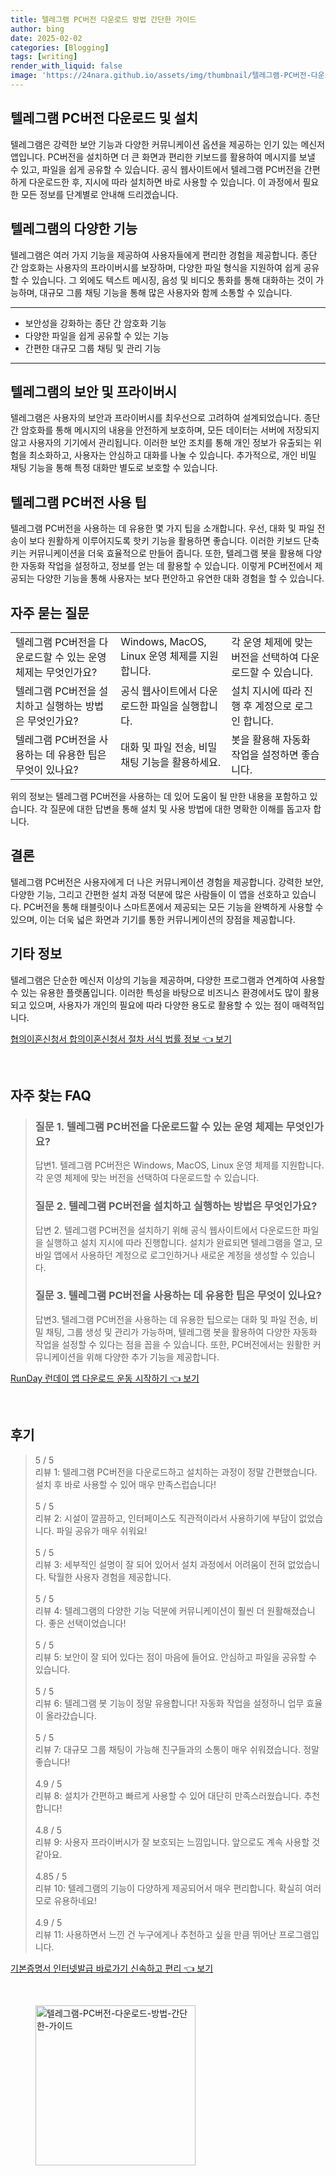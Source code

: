 ```yaml
---
title: 텔레그램 PC버전 다운로드 방법 간단한 가이드
author: bing
date: 2025-02-02
categories: [Blogging]
tags: [writing]
render_with_liquid: false
image: 'https://24nara.github.io/assets/img/thumbnail/텔레그램-PC버전-다운로드-방법-간단한-가이드.webp'
---
```



<h2 id='텔레그램 PC버전 다운로드 및 설치'>텔레그램 PC버전 다운로드 및 설치</h2>

<p>텔레그램은 강력한 보안 기능과 다양한 커뮤니케이션 옵션을 제공하는 인기 있는 메신저 앱입니다. PC버전을 설치하면 더 큰 화면과 편리한 키보드를 활용하여 메시지를 보낼 수 있고, 파일을 쉽게 공유할 수 있습니다. 공식 웹사이트에서 텔레그램 PC버전을 간편하게 다운로드한 후, 지시에 따라 설치하면 바로 사용할 수 있습니다. 이 과정에서 필요한 모든 정보를 단계별로 안내해 드리겠습니다.</p>

<h2 id='텔레그램의 다양한 기능'>텔레그램의 다양한 기능</h2>

<p>텔레그램은 여러 가지 기능을 제공하여 사용자들에게 편리한 경험을 제공합니다. 종단 간 암호화는 사용자의 프라이버시를 보장하며, 다양한 파일 형식을 지원하여 쉽게 공유할 수 있습니다. 그 외에도 텍스트 메시징, 음성 및 비디오 통화를 통해 대화하는 것이 가능하며, 대규모 그룹 채팅 기능을 통해 많은 사용자와 함께 소통할 수 있습니다.</p>

<hr />

<ul>
    <li>보안성을 강화하는 종단 간 암호화 기능</li>
    <li>다양한 파일을 쉽게 공유할 수 있는 기능</li>
    <li>간편한 대규모 그룹 채팅 및 관리 기능</li>
</ul>

<hr />

<h2 id='텔레그램의 보안 및 프라이버시'>텔레그램의 보안 및 프라이버시</h2>

<p>텔레그램은 사용자의 보안과 프라이버시를 최우선으로 고려하여 설계되었습니다. 종단 간 암호화를 통해 메시지의 내용을 안전하게 보호하며, 모든 데이터는 서버에 저장되지 않고 사용자의 기기에서 관리됩니다. 이러한 보안 조치를 통해 개인 정보가 유출되는 위험을 최소화하고, 사용자는 안심하고 대화를 나눌 수 있습니다. 추가적으로, 개인 비밀 채팅 기능을 통해 특정 대화만 별도로 보호할 수 있습니다.</p>

<h2 id='텔레그램 PC버전 사용 팁'>텔레그램 PC버전 사용 팁</h2>

<p>텔레그램 PC버전을 사용하는 데 유용한 몇 가지 팁을 소개합니다. 우선, 대화 및 파일 전송이 보다 원활하게 이루어지도록 핫키 기능을 활용하면 좋습니다. 이러한 키보드 단축키는 커뮤니케이션을 더욱 효율적으로 만들어 줍니다. 또한, 텔레그램 봇을 활용해 다양한 자동화 작업을 설정하고, 정보를 얻는 데 활용할 수 있습니다. 이렇게 PC버전에서 제공되는 다양한 기능을 통해 사용자는 보다 편안하고 유연한 대화 경험을 할 수 있습니다.</p>

<h2 id='자주 묻는 질문'>자주 묻는 질문</h2>

<table>
    <tr>
        <td>텔레그램 PC버전을 다운로드할 수 있는 운영 체제는 무엇인가요?</td>
        <td>Windows, MacOS, Linux 운영 체제를 지원합니다.</td>
        <td>각 운영 체제에 맞는 버전을 선택하여 다운로드할 수 있습니다.</td>
    </tr>
    <tr>
        <td>텔레그램 PC버전을 설치하고 실행하는 방법은 무엇인가요?</td>
        <td>공식 웹사이트에서 다운로드한 파일을 실행합니다.</td>
        <td>설치 지시에 따라 진행 후 계정으로 로그인 합니다.</td>
    </tr>
    <tr>
        <td>텔레그램 PC버전을 사용하는 데 유용한 팁은 무엇이 있나요?</td>
        <td>대화 및 파일 전송, 비밀 채팅 기능을 활용하세요.</td>
        <td>봇을 활용해 자동화 작업을 설정하면 좋습니다.</td>
    </tr>
</table>

<p>위의 정보는 텔레그램 PC버전을 사용하는 데 있어 도움이 될 만한 내용을 포함하고 있습니다. 각 질문에 대한 답변을 통해 설치 및 사용 방법에 대한 명확한 이해를 돕고자 합니다.</p>

<h2 id='결론'>결론</h2>

<p>텔레그램 PC버전은 사용자에게 더 나은 커뮤니케이션 경험을 제공합니다. 강력한 보안, 다양한 기능, 그리고 간편한 설치 과정 덕분에 많은 사람들이 이 앱을 선호하고 있습니다. PC버전을 통해 태블릿이나 스마트폰에서 제공되는 모든 기능을 완벽하게 사용할 수 있으며, 이는 더욱 넓은 화면과 기기를 통한 커뮤니케이션의 장점을 제공합니다.</p>

<h2 id='기타 정보'>기타 정보</h2>

<p>텔레그램은 단순한 메신저 이상의 기능을 제공하며, 다양한 프로그램과 연계하여 사용할 수 있는 유용한 플랫폼입니다. 이러한 특성을 바탕으로 비즈니스 환경에서도 많이 활용되고 있으며, 사용자가 개인의 필요에 따라 다양한 용도로 활용할 수 있는 점이 매력적입니다.</p>


<p><a class="click-button" title="협의이혼신청서 합의이혼신청서 절차 서식 법률 정보" href="https://24nara.github.io/posts/%ED%98%91%EC%9D%98%EC%9D%B4%ED%98%BC%EC%8B%A0%EC%B2%AD%EC%84%9C-%ED%95%A9%EC%9D%98%EC%9D%B4%ED%98%BC%EC%8B%A0%EC%B2%AD%EC%84%9C-%EC%A0%88%EC%B0%A8-%EC%84%9C%EC%8B%9D-%EB%B2%95%EB%A5%A0-%EC%A0%95%EB%B3%B4/" rel="dofollow">협의이혼신청서 합의이혼신청서 절차 서식 법률 정보 👈 보기</a></p><br>
<h2 id='자주_찾는_FAQ'>자주 찾는 FAQ</h2>
<div itemscope="" itemtype="https://schema.org/FAQPage"> 
<blockquote> 
<div itemscope="" itemprop="mainEntity" itemtype="https://schema.org/Question"> 
<h3 itemprop="name">질문 1. 텔레그램 PC버전을 다운로드할 수 있는 운영 체제는 무엇인가요?</h3> 
<div itemscope="" itemprop="acceptedAnswer" itemtype="https://schema.org/Answer"> 
<span itemprop="text"> 
<p>답변1. 텔레그램 PC버전은 Windows, MacOS, Linux 운영 체제를 지원합니다. 각 운영 체제에 맞는 버전을 선택하여 다운로드할 수 있습니다.</p> 
</span> 
</div> 
</div> 

<div itemscope="" itemprop="mainEntity" itemtype="https://schema.org/Question"> 
<h3 itemprop="name">질문 2. 텔레그램 PC버전을 설치하고 실행하는 방법은 무엇인가요?</h3> 
<div itemscope="" itemprop="acceptedAnswer" itemtype="https://schema.org/Answer"> 
<span itemprop="text"> 
<p>답변 2. 텔레그램 PC버전을 설치하기 위해 공식 웹사이트에서 다운로드한 파일을 실행하고 설치 지시에 따라 진행합니다. 설치가 완료되면 텔레그램을 열고, 모바일 앱에서 사용하던 계정으로 로그인하거나 새로운 계정을 생성할 수 있습니다.</p> 
</span> 
</div> 
</div> 

<div itemscope="" itemprop="mainEntity" itemtype="https://schema.org/Question"> 
<h3 itemprop="name">질문 3. 텔레그램 PC버전을 사용하는 데 유용한 팁은 무엇이 있나요?</h3> 
<div itemscope="" itemprop="acceptedAnswer" itemtype="https://schema.org/Answer"> 
<span itemprop="text"> 
<p>답변3. 텔레그램 PC버전을 사용하는 데 유용한 팁으로는 대화 및 파일 전송, 비밀 채팅, 그룹 생성 및 관리가 가능하며, 텔레그램 봇을 활용하여 다양한 자동화 작업을 설정할 수 있다는 점을 꼽을 수 있습니다. 또한, PC버전에서는 원활한 커뮤니케이션을 위해 다양한 추가 기능을 제공합니다.</p> 
</span> 
</div> 
</div> 
</blockquote> 
</div>
<p><a class="click-button" title="RunDay 런데이 앱 다운로드 운동 시작하기" href="https://24nara.github.io/posts/RunDay-%EB%9F%B0%EB%8D%B0%EC%9D%B4-%EC%95%B1-%EB%8B%A4%EC%9A%B4%EB%A1%9C%EB%93%9C-%EC%9A%B4%EB%8F%99-%EC%8B%9C%EC%9E%91%ED%95%98%EA%B8%B0/" rel="dofollow">RunDay 런데이 앱 다운로드 운동 시작하기 👈 보기</a></p><br>
<h2 id='후기'>후기</h2>
<div itemscope itemtype="https://schema.org/Product">
  <blockquote>
  <div itemprop="review" itemscope itemtype="https://schema.org/Review">
      <div itemprop="reviewRating" itemscope itemtype="https://schema.org/Rating"> <span itemprop="ratingValue">5</span> / <span itemprop="bestRating">5</span> </div>
      <span itemprop="reviewBody">리뷰 1: 텔레그램 PC버전을 다운로드하고 설치하는 과정이 정말 간편했습니다. 설치 후 바로 사용할 수 있어 매우 만족스럽습니다!</span>
  </div>
  <br>
  <div itemprop="review" itemscope itemtype="https://schema.org/Review">
      <div itemprop="reviewRating" itemscope itemtype="https://schema.org/Rating"> <span itemprop="ratingValue">5</span> / <span itemprop="bestRating">5</span> </div>
      <span itemprop="reviewBody">리뷰 2: 시설이 깔끔하고, 인터페이스도 직관적이라서 사용하기에 부담이 없었습니다. 파일 공유가 매우 쉬워요!</span>
  </div>
  <br>
  <div itemprop="review" itemscope itemtype="https://schema.org/Review">
      <div itemprop="reviewRating" itemscope itemtype="https://schema.org/Rating"> <span itemprop="ratingValue">5</span> / <span itemprop="bestRating">5</span> </div>
      <span itemprop="reviewBody">리뷰 3: 세부적인 설명이 잘 되어 있어서 설치 과정에서 어려움이 전혀 없었습니다. 탁월한 사용자 경험을 제공합니다.</span>
  </div>
  <br>
  <div itemprop="review" itemscope itemtype="https://schema.org/Review">
      <div itemprop="reviewRating" itemscope itemtype="https://schema.org/Rating"> <span itemprop="ratingValue">5</span> / <span itemprop="bestRating">5</span> </div>
      <span itemprop="reviewBody">리뷰 4: 텔레그램의 다양한 기능 덕분에 커뮤니케이션이 훨씬 더 원활해졌습니다. 좋은 선택이었습니다!</span>
  </div>
  <br>
  <div itemprop="review" itemscope itemtype="https://schema.org/Review">
      <div itemprop="reviewRating" itemscope itemtype="https://schema.org/Rating"> <span itemprop="ratingValue">5</span> / <span itemprop="bestRating">5</span> </div>
      <span itemprop="reviewBody">리뷰 5: 보안이 잘 되어 있다는 점이 마음에 들어요. 안심하고 파일을 공유할 수 있습니다.</span>
  </div>
  <br>
  <div itemprop="review" itemscope itemtype="https://schema.org/Review">
      <div itemprop="reviewRating" itemscope itemtype="https://schema.org/Rating"> <span itemprop="ratingValue">5</span> / <span itemprop="bestRating">5</span> </div>
      <span itemprop="reviewBody">리뷰 6: 텔레그램 봇 기능이 정말 유용합니다! 자동화 작업을 설정하니 업무 효율이 올라갔습니다.</span>
  </div>
  <br>
  <div itemprop="review" itemscope itemtype="https://schema.org/Review">
      <div itemprop="reviewRating" itemscope itemtype="https://schema.org/Rating"> <span itemprop="ratingValue">5</span> / <span itemprop="bestRating">5</span> </div>
      <span itemprop="reviewBody">리뷰 7: 대규모 그룹 채팅이 가능해 친구들과의 소통이 매우 쉬워졌습니다. 정말 좋습니다!</span>
  </div>
  <br>
  <div itemprop="review" itemscope itemtype="https://schema.org/Review">
      <div itemprop="reviewRating" itemscope itemtype="https://schema.org/Rating"> <span itemprop="ratingValue">4.9</span> / <span itemprop="bestRating">5</span> </div>
      <span itemprop="reviewBody">리뷰 8: 설치가 간편하고 빠르게 사용할 수 있어 대단히 만족스러웠습니다. 추천합니다!</span>
  </div>
  <br>
  <div itemprop="review" itemscope itemtype="https://schema.org/Review">
      <div itemprop="reviewRating" itemscope itemtype="https://schema.org/Rating"> <span itemprop="ratingValue">4.8</span> / <span itemprop="bestRating">5</span> </div>
      <span itemprop="reviewBody">리뷰 9: 사용자 프라이버시가 잘 보호되는 느낌입니다. 앞으로도 계속 사용할 것 같아요.</span>
  </div>
  <br>
  <div itemprop="review" itemscope itemtype="https://schema.org/Review">
      <div itemprop="reviewRating" itemscope itemtype="https://schema.org/Rating"> <span itemprop="ratingValue">4.85</span> / <span itemprop="bestRating">5</span> </div>
      <span itemprop="reviewBody">리뷰 10: 텔레그램의 기능이 다양하게 제공되어서 매우 편리합니다. 확실히 여러모로 유용하네요!</span>
  </div>
  <br>
  <div itemprop="review" itemscope itemtype="https://schema.org/Review">
      <div itemprop="reviewRating" itemscope itemtype="https://schema.org/Rating"> <span itemprop="ratingValue">4.9</span> / <span itemprop="bestRating">5</span> </div>
      <span itemprop="reviewBody">리뷰 11: 사용하면서 느낀 건 누구에게나 추천하고 싶을 만큼 뛰어난 프로그램입니다.</span>
  </div>
  </blockquote>
</div>
<p><a class="click-button" title="기본증명서 인터넷발급 바로가기 신속하고 편리" href="https://24nara.github.io/posts/%EA%B8%B0%EB%B3%B8%EC%A6%9D%EB%AA%85%EC%84%9C-%EC%9D%B8%ED%84%B0%EB%84%B7%EB%B0%9C%EA%B8%89-%EB%B0%94%EB%A1%9C%EA%B0%80%EA%B8%B0-%EC%8B%A0%EC%86%8D%ED%95%98%EA%B3%A0-%ED%8E%B8%EB%A6%AC/" rel="dofollow">기본증명서 인터넷발급 바로가기 신속하고 편리 👈 보기</a></p><br>
<figure class="image"><img src="https://24nara.github.io/assets/img/thumbnail/텔레그램-PC버전-다운로드-방법-간단한-가이드.webp" alt="텔레그램-PC버전-다운로드-방법-간단한-가이드" width="256" height="256"></figure>